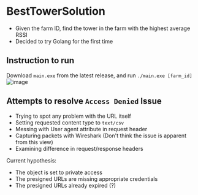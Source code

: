 # BestTowerSolution
- Given the farm ID, find the tower in the farm with the highest average RSSI
- Decided to try Golang for the first time

## Instruction to run
Download `main.exe` from the latest release, and run `./main.exe [farm_id]`
![image](https://github.com/calebWei/BestTowerSolution/assets/100410646/45dbf30a-8dc8-474a-813b-468c5ccb9032)

## Attempts to resolve `Access Denied` Issue
- Trying to spot any problem with the URL itself
- Setting requested content type to `text/csv`
- Messing with User agent attribute in request header
- Capturing packets with Wireshark (Don't think the issue is apparent from this view)
- Examining difference in request/response headers

Current hypothesis:
- The object is set to private access
- The presigned URLs are missing appropriate credentials
- The presigned URLs already expired (?)
